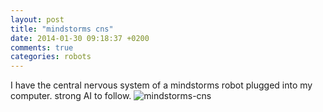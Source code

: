 ```yaml
---
layout: post
title: "mindstorms cns"
date: 2014-01-30 09:18:37 +0200
comments: true
categories: robots
---
```

I have the central nervous system of a mindstorms robot
plugged into my computer.
strong AI to follow.
![mindstorms-cns](resources/mindstorms.png)
